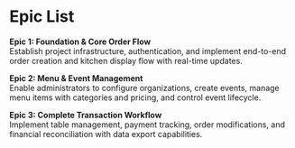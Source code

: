 # Epic List

**Epic 1: Foundation & Core Order Flow**  
Establish project infrastructure, authentication, and implement end-to-end order creation and kitchen display flow with real-time updates.

**Epic 2: Menu & Event Management**  
Enable administrators to configure organizations, create events, manage menu items with categories and pricing, and control event lifecycle.

**Epic 3: Complete Transaction Workflow**  
Implement table management, payment tracking, order modifications, and financial reconciliation with data export capabilities.
